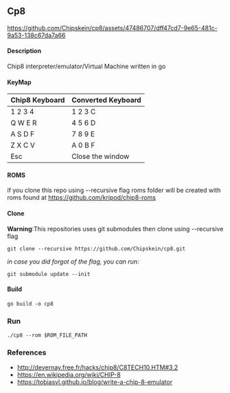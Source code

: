 ## Cp8
https://github.com/Chipskein/cp8/assets/47486707/dff47cd7-9e65-481c-9a53-138c67da7a66
#### Description
  Chip8 interpreter/emulator/Virtual Machine written in go
#### KeyMap
| Chip8 Keyboard  |  Converted Keyboard |
|-----------------|---------------------|
| 1 2 3 4         |  1 2 3 C            |
| Q W E R         |  4 5 6 D            |
| A S D F         |  7 8 9 E            |
| Z X C V         |  A 0 B F            |
| Esc             |  Close the window   |

#### ROMS
if you clone this repo using --recursive flag roms folder will be created
with roms found at https://github.com/kripod/chip8-roms
  
#### Clone
  **Warning**:This repositories uses git submodules then clone using --recursive flag
  
    git clone --recursive https://github.com/Chipskein/cp8.git

  *in case you did forgot of the flag, you can run:*
    
    git submodule update --init
  
#### Build
    go build -o cp8
### Run
    ./cp8 --rom $ROM_FILE_PATH
    
### References
* http://devernay.free.fr/hacks/chip8/C8TECH10.HTM#3.2
* https://en.wikipedia.org/wiki/CHIP-8
* https://tobiasvl.github.io/blog/write-a-chip-8-emulator
